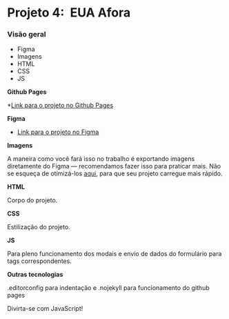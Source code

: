 # Projeto 4:  EUA Afora

### Visão geral

* Figma
* Imagens
* HTML
* CSS
* JS

**Github Pages**

*[Link para o projeto no Github Pages](https://isaac-israel.github.io/web_project_4_ptbr/)

**Figma**

* [Link para o projeto no Figma](https://www.figma.com/file/XfB6BSINvliub43JgKza1e/WEB.-Sprint-4.-Around-The-U.S.-desktop-%2B-mobile-pt)

**Imagens**

A maneira como você fará isso no trabalho é exportando imagens diretamente do Figma — recomendamos fazer isso para praticar mais. Não se esqueça de otimizá-los [aqui](https://tinypng.com/), para que seu projeto carregue mais rápido.

**HTML**

Corpo do projeto.

**CSS**

Estilização do projeto.

**JS**

Para pleno funcionamento dos modais e envio de dados do formulário para tags correspondentes.

**Outras tecnologias**

.editorconfig para indentação e .nojekyll para funcionamento do github pages

Divirta-se com JavaScript!

